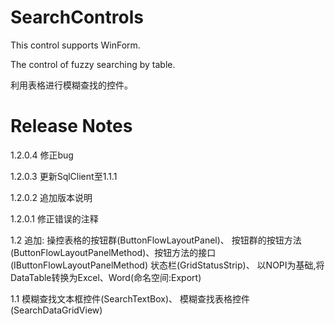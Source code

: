 # SearchControls

This control supports WinForm.

The control of fuzzy searching by table.

利用表格进行模糊查找的控件。

# Release Notes

1.2.0.4
修正bug

1.2.0.3
更新SqlClient至1.1.1

1.2.0.2
追加版本说明

1.2.0.1
修正错误的注释

1.2
追加:
操控表格的按钮群(ButtonFlowLayoutPanel)、
按钮群的按钮方法(ButtonFlowLayoutPanelMethod)、按钮方法的接口(IButtonFlowLayoutPanelMethod)
状态栏(GridStatusStrip)、
以NOPI为基础,将DataTable转换为Excel、Word(命名空间:Export)

1.1
模糊查找文本框控件(SearchTextBox)、
模糊查找表格控件(SearchDataGridView)